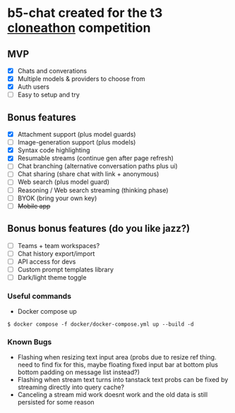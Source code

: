 # b5-chat created for the t3 [cloneathon](https://cloneathon.t3.chat) competition

## MVP

- [x] Chats and converations
- [x] Multiple models & providers to choose from
- [x] Auth users
- [ ] Easy to setup and try

## Bonus features

- [x] Attachment support (plus model guards)
- [ ] Image-generation support (plus models)
- [x] Syntax code highlighting
- [x] Resumable streams (continue gen after page refresh)
- [ ] Chat branching (alternative conversation paths plus ui)
- [ ] Chat sharing (share chat with link + anonymous)
- [ ] Web search (plus model guard)
- [ ] Reasoning / Web search streaming (thinking phase)
- [ ] BYOK (bring your own key)
- [ ] ~~Mobile app~~

## Bonus bonus features (do you like jazz?)

- [ ] Teams + team workspaces?
- [ ] Chat history export/import
- [ ] API access for devs
- [ ] Custom prompt templates library
- [ ] Dark/light theme toggle

### Useful commands

- Docker compose up

`$ docker compose -f docker/docker-compose.yml up --build -d`

### Known Bugs

- Flashing when resizing text input area (probs due to resize ref thing. need to find fix for this, maybe floating fixed input bar at bottom plus bottom padding on message list instead?)
- Flashing when stream text turns into tanstack text probs can be fixed by streaming directly into query cache?
- Canceling a stream mid work doesnt work and the old data is still persisted for some reason
